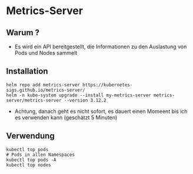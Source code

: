 # Metrics-Server 

## Warum ? 

  * Es wird ein API bereitgestellt, die Informationen zu den Auslastung von Pods und Nodes sammelt

## Installation 

```
helm repo add metrics-server https://kubernetes-sigs.github.io/metrics-server/
helm -n kube-system upgrade --install my-metrics-server metrics-server/metrics-server --version 3.12.2
```

  * Achtung, danach geht es nicht sofort, es dauert einen Momeent bis ich es verwenden kann (geschätzt 5 Minuten) 

## Verwendung 

```
kubectl top pods
# Pods in allen Namespaces 
kubectl top pods -A
kubectl top nodes
```
